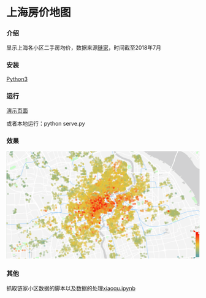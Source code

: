 # 上海房价地图

### 介绍
显示上海各小区二手房均价，数据来源[链家](https://sh.lianjia.com/xiaoqu/)，时间截至2018年7月

### 安装
[Python3](http://www.runoob.com/python/python-install.html)

### 运行
[演示页面](https://springga.github.io/shanghai-houseprice/xiaoqu.html)

或者本地运行：python serve.py

### 效果
<img src="animation.gif">

### 其他
抓取链家小区数据的脚本以及数据的处理[xiaoqu.ipynb](xiaoqu.ipynb)



